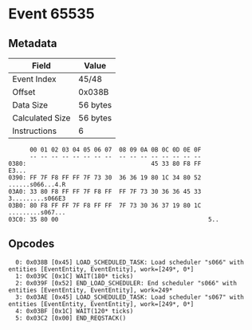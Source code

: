 # Event 65535

## Metadata

| Field           | Value    |
|-----------------|----------|
| Event Index     | 45/48    |
| Offset          | 0x038B   |
| Data Size       | 56 bytes |
| Calculated Size | 56 bytes |
| Instructions    | 6        |

```
      00 01 02 03 04 05 06 07  08 09 0A 0B 0C 0D 0E 0F
      -- -- -- -- -- -- -- --  -- -- -- -- -- -- -- --
0380:                                   45 33 80 F8 FF             E3...
0390: FF 7F F8 FF FF 7F 73 30  36 36 19 80 1C 34 80 52  ......s066...4.R
03A0: 33 80 F8 FF FF 7F F8 FF  FF 7F 73 30 36 36 45 33  3.........s066E3
03B0: 80 F8 FF FF 7F F8 FF FF  7F 73 30 36 37 19 80 1C  .........s067...
03C0: 35 80 00                                          5..             
```

## Opcodes

```
  0: 0x038B [0x45] LOAD_SCHEDULED_TASK: Load scheduler "s066" with entities [EventEntity, EventEntity], work=[249*, 0*]
  1: 0x039C [0x1C] WAIT(180* ticks)
  2: 0x039F [0x52] END_LOAD_SCHEDULER: End scheduler "s066" with entities [EventEntity, EventEntity], work=249*
  3: 0x03AE [0x45] LOAD_SCHEDULED_TASK: Load scheduler "s067" with entities [EventEntity, EventEntity], work=[249*, 0*]
  4: 0x03BF [0x1C] WAIT(120* ticks)
  5: 0x03C2 [0x00] END_REQSTACK()
```
